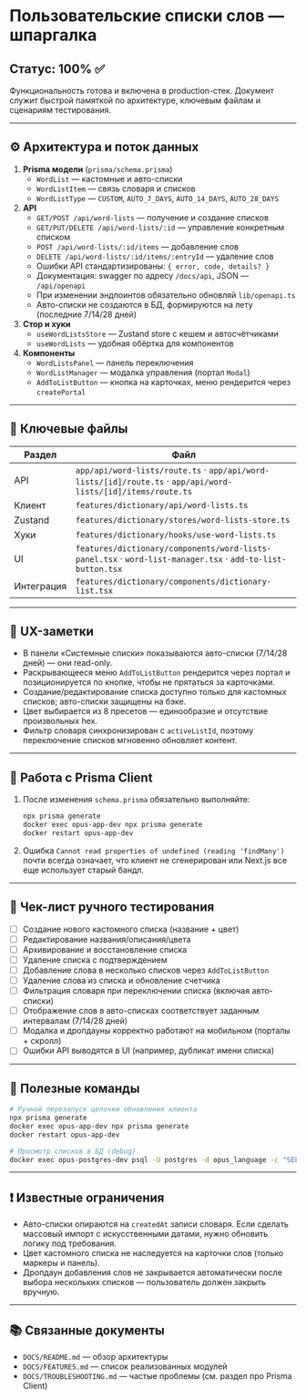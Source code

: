 # Пользовательские списки слов — шпаргалка

## Статус: 100% ✅

Функциональность готова и включена в production-стек. Документ служит быстрой памяткой по архитектуре, ключевым файлам и сценариям тестирования.

---

## ⚙️ Архитектура и поток данных

1. **Prisma модели** (`prisma/schema.prisma`)
   - `WordList` — кастомные и авто-списки
   - `WordListItem` — связь словаря и списков
   - `WordListType` — `CUSTOM`, `AUTO_7_DAYS`, `AUTO_14_DAYS`, `AUTO_28_DAYS`
2. **API**
   - `GET/POST /api/word-lists` — получение и создание списков
   - `GET/PUT/DELETE /api/word-lists/:id` — управление конкретным списком
   - `POST /api/word-lists/:id/items` — добавление слов
   - `DELETE /api/word-lists/:id/items/:entryId` — удаление слов
   - Ошибки API стандартизированы: `{ error, code, details? }`
   - Документация: swagger по адресу `/docs/api`, JSON — `/api/openapi`
   - При изменении эндпоинтов обязательно обновляй `lib/openapi.ts`
   - Авто-списки не создаются в БД, формируются на лету (последние 7/14/28 дней)
3. **Стор и хуки**
   - `useWordListsStore` — Zustand store с кешем и автосчётчиками
   - `useWordLists` — удобная обёртка для компонентов
4. **Компоненты**
   - `WordListsPanel` — панель переключения
   - `WordListManager` — модалка управления (портал `Modal`)
   - `AddToListButton` — кнопка на карточках, меню рендерится через `createPortal`

---

## 📁 Ключевые файлы

| Раздел | Файл |
| --- | --- |
| API | `app/api/word-lists/route.ts` · `app/api/word-lists/[id]/route.ts` · `app/api/word-lists/[id]/items/route.ts` |
| Клиент | `features/dictionary/api/word-lists.ts` |
| Zustand | `features/dictionary/stores/word-lists-store.ts` |
| Хуки | `features/dictionary/hooks/use-word-lists.ts` |
| UI | `features/dictionary/components/word-lists-panel.tsx` · `word-list-manager.tsx` · `add-to-list-button.tsx` |
| Интеграция | `features/dictionary/components/dictionary-list.tsx` |

---

## 🧭 UX-заметки

- В панели «Системные списки» показываются авто-списки (7/14/28 дней) — они read-only.
- Раскрывающееся меню `AddToListButton` рендерится через портал и позиционируется по кнопке, чтобы не прятаться за карточками.
- Создание/редактирование списка доступно только для кастомных списков; авто-списки защищены на бэке.
- Цвет выбирается из 8 пресетов — единообразие и отсутствие произвольных hex.
- Фильтр словаря синхронизирован с `activeListId`, поэтому переключение списков мгновенно обновляет контент.

---

## 🔄 Работа с Prisma Client

1. После изменения `schema.prisma` обязательно выполняйте:
   ```bash
   npx prisma generate
   docker exec opus-app-dev npx prisma generate
   docker restart opus-app-dev
   ```
2. Ошибка `Cannot read properties of undefined (reading 'findMany')` почти всегда означает, что клиент не сгенерирован или Next.js все еще использует старый бандл.

---

## 🧪 Чек-лист ручного тестирования

- [ ] Создание нового кастомного списка (название + цвет)
- [ ] Редактирование названия/описания/цвета
- [ ] Архивирование и восстановление списка
- [ ] Удаление списка с подтверждением
- [ ] Добавление слова в несколько списков через `AddToListButton`
- [ ] Удаление слова из списка и обновление счетчика
- [ ] Фильтрация словаря при переключении списка (включая авто-списки)
- [ ] Отображение слов в авто-списках соответствует заданным интервалам (7/14/28 дней)
- [ ] Модалка и дропдауны корректно работают на мобильном (порталы + скролл)
- [ ] Ошибки API выводятся в UI (например, дубликат имени списка)

---

## 📝 Полезные команды

```bash
# Ручной перезапуск цепочки обновления клиента
npx prisma generate
docker exec opus-app-dev npx prisma generate
docker restart opus-app-dev

# Просмотр списков в БД (debug)
docker exec opus-postgres-dev psql -U postgres -d opus_language -c "SELECT name, type, is_archived FROM word_lists;"
```

---

## ❗ Известные ограничения

- Авто-списки опираются на `createdAt` записи словаря. Если сделать массовый импорт с искусственными датами, нужно обновить логику под требования.
- Цвет кастомного списка не наследуется на карточки слов (только маркеры и панель).
- Дропдаун добавления слов не закрывается автоматически после выбора нескольких списков — пользователь должен закрыть вручную.

---

## 📚 Связанные документы

- `DOCS/README.md` — обзор архитектуры
- `DOCS/FEATURES.md` — список реализованных модулей
- `DOCS/TROUBLESHOOTING.md` — частые проблемы (см. раздел про Prisma Client)

